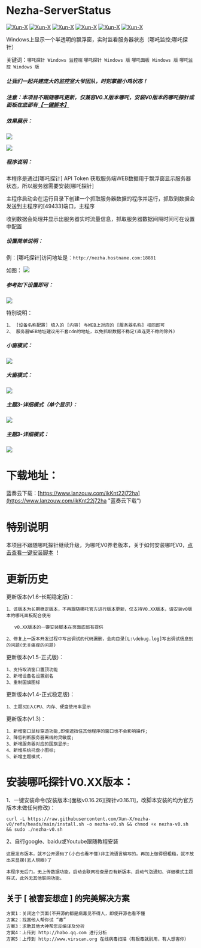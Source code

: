 # Nezha-ServerStatus
[![Xun-X](https://img.shields.io/static/v1?label=作者&message=Xun-X&color=F36CB0)](https://github.com/Xun-X/Nezha-Server-Status)
[![Xun-X](https://img.shields.io/static/v1?label=特别感谢&message=哪吒监控&color=97C40F)](https://nezha.wiki/)
[![Xun-X](https://img.shields.io/static/v1?label=软件特点&message=便携、简易&color=48C21A)](https://github.com/Xun-X/Nezha-Server-Status)
[![Xun-X](https://img.shields.io/static/v1?label=软件性质&message=免费、非开源&color=1081C2)](https://github.com/Xun-X/Nezha-Server-Status)
[![Xun-X](https://img.shields.io/static/v1?label=获取方式&message=网盘下载&color=F48041)](https://github.com/Xun-X/Nezha-Server-Status)
[![Xun-X](https://img.shields.io/static/v1?label=兼容版本&message=哪吒V0.XX&color=F7F720)](https://github.com/Xun-X/Nezha-v0#%E4%B8%80%E9%94%AE%E5%AE%89%E8%A3%85%E6%97%A7%E7%89%88-v0-%E5%93%AA%E5%90%92%E9%9D%A2%E6%9D%BF%E6%8E%A2%E9%92%88)

Windows上显示一个半透明的飘浮窗，实时监看服务器状态（哪吒监控;哪吒探针）

关键词：`哪吒探针 Windows 监控端` `哪吒探针 Windows 版` `哪吒面板 Windows 版` `哪吒监控 Windows 版`

##### 让我们一起共建庞大的监控室大爷团队，时刻掌握小鸡状态！

##### 注意：本项目不跟随哪吒更新，仅兼容V0.X版本哪吒，安装V0版本的哪吒探针或面板在底部有[【一键脚本】](https://github.com/Xun-X/Nezha-v0#%E4%B8%80%E9%94%AE%E5%AE%89%E8%A3%85%E6%97%A7%E7%89%88-v0-%E5%93%AA%E5%90%92%E9%9D%A2%E6%9D%BF%E6%8E%A2%E9%92%88 "一键安装哪吒V0.16.XX")

##### 效果展示：
![](https://raw.githubusercontent.com/Xun-X/Nezha-Server-Status/main/explorer_I6TrVHCDOF.png)

![](https://raw.githubusercontent.com/Xun-X/Nezha-Server-Status/main/explorer_XqqMOxKqhE.png)

##### 程序说明：
本程序是通过[哪吒探针] API Token 获取服务端WEB数据用于飘浮窗显示服务器状态，所以服务器需要安装[哪吒探针]

主程序启动会在运行目录下创建一个抓取服务器数据的程序并运行，抓取到数据会发送到主程序的[49433]端口，主程序

收到数据会处理并显示出服务器实时流量信息，抓取服务器数据间隔时间可在设置中配置

##### 设置简单说明：
例：[哪吒探针]访问地址是：```http://nezha.hostname.com:18881```

如图：
![](https://raw.githubusercontent.com/Xun-X/Nezha-Server-Status/main/explorer_rbdz8QJfx2.png)

##### 参考如下设置即可：
![](https://raw.githubusercontent.com/Xun-X/Nezha-Server-Status/main/explorer_WrUY9L2w3F.png)

特别说明：
```
1、 [设备名称配置] 填入的 [内容] 与WEB上对应的 [服务器名称] 相同即可 
2、 服务器WEB地址建议用不套cdn的地址，以免抓取数据不稳定(直连更不稳的除外)
```

##### 小窗模式：
![](https://raw.githubusercontent.com/Xun-X/Nezha-Server-Status/main/explorer_I6TrVHCDOF.png)

##### 大窗模式：
![](https://raw.githubusercontent.com/Xun-X/Nezha-Server-Status/main/explorer_kLOVaAA2EO.png)

##### 主题3-详细模式（单个显示）：
![](https://raw.githubusercontent.com/Xun-X/Nezha-Server-Status/main/explorer_DVC3i7V7ce.png)

##### 主题3-详细模式：
![](https://raw.githubusercontent.com/Xun-X/Nezha-Server-Status/main/explorer_XqqMOxKqhE.png)

# 下载地址：
蓝奏云下载：[https://www.lanzouw.com/ikKnt22j72ha](https://www.lanzouw.com/ikKnt22j72ha "蓝奏云下载")

# 特别说明
本项目不跟随哪吒探针继续升级，为哪吒V0养老版本，关于如何安装哪吒V0，[点击查看一键安装脚本](https://github.com/Xun-X/Nezha-v0#%E4%B8%80%E9%94%AE%E5%AE%89%E8%A3%85%E6%97%A7%E7%89%88-v0-%E5%93%AA%E5%90%92%E9%9D%A2%E6%9D%BF%E6%8E%A2%E9%92%88 "一键安装哪吒V0") ！

# 更新历史
更新版本(v1.6-长期稳定版)：
```
1、该版本为长期稳定版本，不再跟随哪吒官方进行版本更新，仅支持V0.XX版本，请安装v0版本的哪吒面板配合使用

   v0.XX版本的一键安装脚本在页面底部有提供

2、修复上一版本开发过程中写出调试的代码漏删，会向目录[L:\debug.log]写出调试信息到的问题(无关痛痒的问题)
```

更新版本(v1.5-正式版)：
```
1、支持取消窗口置顶功能
2、新增设备名设置别名
3、重制国旗图标
```

更新版本(v1.4-正式稳定版)：
```
1、主题3加入CPU、内存、硬盘使用率显示
```
更新版本(v1.3)：
```
1、新增窗口鼠标穿透功能,即使遮挡住其他程序的窗口也不会影响操作;
2、降低判断服务器离线的灵敏度;
3、新增服务器对应的国旗显示;
4、新增系统托盘小图标;
5、新增主题模式.
```

# 安装哪吒探针V0.XX版本：
1、一键安装命令(安装版本:[面板v0.16.26][探针v0.16.11]，改脚本安装的均为官方版本未做任何修改)：
```shell
curl -L https://raw.githubusercontent.com/Xun-X/nezha-v0/refs/heads/main/install.sh -o nezha-v0.sh && chmod +x nezha-v0.sh && sudo ./nezha-v0.sh
```

2、自行google、baidu或Youtube跟随教程安装
```
这是发布版本，就不公开源码了(小白也看不懂)非主流语言编写的。再加上做得很粗糙，就不放出来显摆(丟人現眼)了

本程序无后门，无上传数据功能，启动会联网检查是否有新版本、启动气泡通知、详细模式主题样式，此外无其他联网功能。
```

## 关于 [ 被害妄想症 ] 的完美解决方案
```
方案1：关闭这个页面(不开源的都是病毒见不得人，即使开源也看不懂
方案2：找其他人帮你试 “毒”
方案3：求助其他大神帮您反编译及分析
方案4：上传到 http://habo.qq.com 进行分析
方案5：上传到 http://www.virscan.org 在线病毒扫描（有报毒就别用，有人想害你）
```
